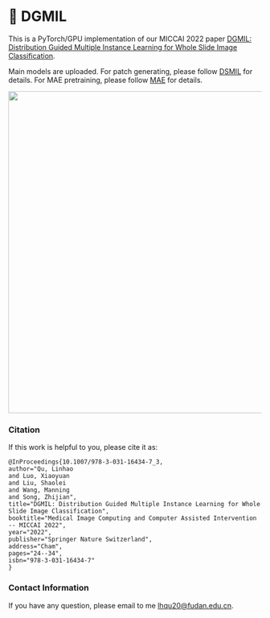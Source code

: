 # :mushroom: DGMIL

This is a PyTorch/GPU implementation of our MICCAI 2022 paper [DGMIL: Distribution Guided Multiple Instance Learning for Whole Slide Image Classification](https://link.springer.com/chapter/10.1007/978-3-031-16434-7_3#copyright-information).

Main models are uploaded. For patch generating, please follow [DSMIL](https://github.com/binli123/dsmil-wsi) for details. For MAE pretraining, please follow [MAE](https://github.com/facebookresearch/mae) for details.

<p align="center">
  <img src="https://github.com/miccaiif/DGMIL/blob/main/figure1.png" width="640">
</p>

### Citation
If this work is helpful to you, please cite it as:
```
@InProceedings{10.1007/978-3-031-16434-7_3,
author="Qu, Linhao
and Luo, Xiaoyuan
and Liu, Shaolei
and Wang, Manning
and Song, Zhijian",
title="DGMIL: Distribution Guided Multiple Instance Learning for Whole Slide Image Classification",
booktitle="Medical Image Computing and Computer Assisted Intervention -- MICCAI 2022",
year="2022",
publisher="Springer Nature Switzerland",
address="Cham",
pages="24--34",
isbn="978-3-031-16434-7"
}
```

### Contact Information
If you have any question, please email to me [lhqu20@fudan.edu.cn](lhqu20@fudan.edu.cn).
